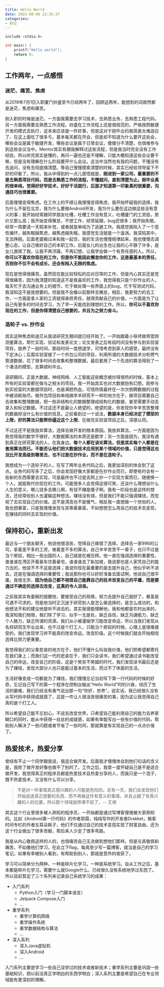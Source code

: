 ```yaml
---
title: Hello World
date: 2021-08-06 22:35:27
categories:
- 杂记
---
```


```c
include <stdio.h>

int main() {
    printf("Hello world");
    return 0;
}
```

<!-- More -->
## 工作两年，一点感悟

### 迷茫、痛苦、焦虑
从2019年7月1日入职厦门铃盛至今已经两年了，回顾这两年，能想到的词居然都是迷茫，焦虑和痛苦。

刚入职的时候是迷茫。一方面我需要去学习技术，去熟悉业务，去熟悉工程代码，另一方面我需要去熟悉工作流程。铃盛在工作流程上还是很规范的，严格按照敏捷开发的模式去执行，这本来应该是一件好事，但是这对于刚毕业的我简直太难适应了，在这上面吃了很多亏。基本每天都在开会，但是却不知道为什么要开这些会，哪些会议是属于敏捷开发，哪些会议是属于日常会议，傻傻分不清楚，也很难参与到这些会议当中。Mentor其实有跟我解释过这些流程，但是我当时完全没有工作经验，所以听完其实是懵的，再问一遍也还是不理解，只能大概知道这些会议要干嘛，但是没有理解在什么阶段要开什么会议。这当中当然也有我的问题，不懂没有去追问，没有去彻底搞清楚。等自己慢慢摸索清楚的时候，其实已经给领导留下不好的印象了。所以，我从中得到的一点儿感悟就是，**刚进到一家公司，最重要的不是去熟悉项目代码，而是去熟悉工作的流程，不懂就问，直到清楚为止。刚毕业真的很单纯，觉得好好学技术，好好干活就行，后面才知道第一印象真的很重要，沟通技巧也很重要。**

后面慢慢变得焦虑。在工作上的不顺让我慢慢变得焦虑，我开始怀疑我的选择，我为什么不留在北京，我为什么要做Android开发，我为什么要在这边做这些没有意义的事；我开始经常跟同学朋友吐槽，吐槽工作没有意义，吐槽厦门的工资低，房价又那么高；我开始变得懈怠，不想工作，经常延期，bug还很多；我开始失眠，经常一周要请一天假来补觉，或者就是单纯为了逃避工作。我感觉我陷入了一个恶性循环，越失眠越焦虑，越焦虑越失眠。我感觉生活就是一个漩涡，我深陷其中，无法挣脱。后面老婆搬过来和我一起住，我的生活也慢慢规律起来，我也慢慢去调整心态，让自己做好自己的本职工作。后面女儿的出生也让我的心平静了许多，是女儿救赎了我，让我不再浮躁，不再幻想，让我学会做一个有责任感的人。所以，**你可以不喜欢你现在的工作，但是你不能因此懈怠你的工作，这是最基本的责任，否则你不仅不会有成长，还会有陷入无限的焦虑。**

现在是觉得很痛苦。虽然现在能比较轻松的应对日常的工作，但是内心其实还是觉得很痛苦，因为我清楚的知道这不是我喜欢的工作，我觉得我只是个抄作业的人，每天忙于去沟通业务上的细节，忙于做处理一些界面上的bug，忙于写测试代码，我深知这不是我想要的。但是我不会像以前那样去懈怠，相反，我更努力的去工作，一方面是拿人家的工资就得承担责任，就得贡献自己的价值，一方面是为了让自己有更多的时间去学习，为了早一天能找到理想的工作。所以，**你可以不喜欢你现在的工作，但是你得清楚自己想要的，并且为之努力奋斗。**

### 造轮子 vs. 抄作业
其实这种焦虑和迷茫从我读研究生期间就已经开始了。一开始跟着小导师做带宽侧测量算法，帮忙实现、验证和发表论文；论文发表之后有段时间没有参与到实验室项目，放养了一段时间，那段时间一度想退学，可惜考虑到家人的感受，最终没有下定决心；后面实验室接了一个外包公司的项目，利用所谓的大数据技术分析燃气管道数据，花了很多时间去收集和整理数据，最后套用了一个先进的算法得到了一个凑活的模型，总算顺利毕业。

读研期间，正是大数据，神经网络、人工智能这些概念被炒得很热的时候，基本上所有的实验室都在做与之相关的项目。我一开始其实也对大数据抱有幻想，刚参与到实验室的大数据项目时，也是满腔热血，可惜热情最终在一次次倒腾数据的过程中被消耗殆尽。做外包项目和单纯搞学术研究不一样的地方在于，做项目需要自己去收集和整理数据，把一些非结构化的数据整理成结构化的数据，甚至需要手动去录入和标记数据。不过这还不是最让人绝望的，绝望的是，你发现你辛辛苦苦整理的数据却没什么有价值的信息。之前看到过一个说法，**数据本身已经决定了模型的上限，好的算法只能帮你逼近这个上限**，在做完实验室项目之后，深感认同。

不过这还不是我放弃算法，选择去做开发的根本原因。我放弃算法，一方面是因为我觉得我的数学不够好，大数据算法的本质还是数学；另一方面是因为，我没有遇到真正在研究算法的人，在我身边，**每个人都在谈论算法，但是其实每个人都是在套用算法而已。不能否认他们把大数据技术应用到某个领域的价值，只是觉得这也没比开发高级到哪里去，也不过是在抄作业，而不是在造轮子。**

我想成为一个造轮子的人，在写了两年业务代码之后，我更加深刻的体会到了这点。业务代码写多了之后，你会发现好像大家都是在抄作业而已，即使有时会有一些新的东西需要去实现，可是最终也不过是去网上抄一个实现方案而已，随便换一个人，就能取代你现在的工作。可能很多人会觉得这很可笑，还谈什么理想谈什么人生的意义，哪儿钱多去哪儿啊，有钱不赚是傻子啊。我有一阶段也是这样的想法，还经常给别人也灌输这种想法。赚钱没有错，但是我们不能只强调赚钱，而忽视了去实现自己的价值。这不是清高也不是傲气，相反我一直想做一个世俗的人，我也想暴富，只是我慢慢发现与其等着暴富，不如想想怎么用自己的技术去变现，在赚钱的同时去实现的价值。

## 保持初心，重新出发
最近与一个朋友聊天，他说他很沮丧，觉得自己做错了选择，选择去一家996的公司，拿着差不多的工资，做着差不多的算法，自己辛辛苦苦干一辈子，也只不过是当个房奴，相比一些出国的人，自己就是在被压榨。他一直在强调选择的重要性，谁谁谁在湾区开着豪车住着豪宅，谁谁谁去了新加坡，我说那也是人家凭自己的能力去的，他说不不不这是选择；我说你现在最重要的是去提升自己，他似乎听不进去，还是在强调选择的重要性；我说那你也可以好好准备去面试啊，他说自己很平庸。我很无奈，**因为他自己都不相信自己能靠自己的技术改变自己的平庸，而是要通过不确定的选择去改变，这真的令人沮丧。**

之前我其实有委婉的提醒他，要接受自己的局限，努力去提升自己就好了，暴富是可遇不可求的，但是他当时正沉迷于研究别人是怎么做选择的，是怎么成功的，和他想法不和的建议他是听不进去的。其实我很能理解他，我和他都是农村出来的，我深知我们局限，我们除了学习，似乎一无是处，缺乏自信，缺乏沟通能力，缺乏个人魅力，缺乏所谓的资源。我们从小被灌输学习能改变命运，所以当我们发现从名校研究生毕业出来，也不过是个打工人，只能当个房奴的时候，心理上是很难接受的，我们发现学习并不能真的改变命运，改变阶级。这个时候我们就会开始相信选择比努力更重要。

我觉得我们的父辈悲哀的地方在于，他们不懂什么叫自我价值，他们把希望都寄托在我们身上；而我们这一代的悲哀在于，我们只会读书，我们希望通过读书能改变自己的命运，改变自己的阶级，这是个笑贫不笑娼的时代，我们发现读书最后还是为了赚钱，发现大部分人也只是能过基本的生活，而过不了体面的生活。

生活好像变成一切都是为了赚钱，我们慢慢忘记当初写下第一行代码的时候的好奇，忘记自己写下的第一个程序在控制台输出“Hello World”时的兴奋，经历了生活的磨难，我们已经没有勇气说出那一句“你好，世界”。说实话，我已经很久没有从写代码中获得成就感了，这是一件让人很沮丧很痛苦的事，因为这让我觉得自己真的是个打工人。

所以希望自己能不忘初心，不说去改变世界，只希望自己能利用自己的能力去养家糊口的同时，能从中获得一丝丝的成就感，如果有幸能写出一些有价值的代码，帮助别人解决了一些问题或者节省了一些时间，那就算是有实现自己的一点点价值了。

## 热爱技术，热爱分享
曾经有不止一个同学跟我说，我适合做开发。后面我才慢慢体会到他们句话的含义是，我除了做开发好像也做不了别的了。工作之后，我曾一度怀疑自己是不是适合做开发，我觉得真正的程序员都是热爱技术且热爱分享的人，而我只是一个混子，既不热爱技术，又没有什么可以分享。

>  不是对一件事情真正感兴趣的人可能是危险的。总有一天，我们会发现他们开始追逐真正想要的东西，而不再做这件有意义的事情，并且占据了有真兴趣的人的位置，所以那个领域就停滞不前了。 ​​​​-- 王垠

其实这个行业里很多被人熟知的程序员，一开始都是通过写博客慢慢被大家熟知的。比如《Android第一行代码》的作者郭霖，纯纯写作的开发者Drakket，极客时间专栏的作者左耳朵耗子，他们不仅通过自己的技术变现实现了财富自由，还为这个行业做出了很多贡献，帮后来人少走了很多弯路。

我是从内心敬佩这样的人的，也很痛苦自己无法做到想他们那样。但是与其敬佩和痛苦，不如像他们学习，在此立下flag，每周至少写一篇博客，就当是自己的学习笔记。如果有幸被别人看到，有帮助到别人，那就是意外的收获了。

学习可以简单分为两种，一种是碎片化学习，一种是系统学习。自从工作之后，基本都是碎片化学习，需要什么就Google什么，已经很久没有系统地学过东西了。所以目前暂定了三个系列来记录自己系统学习的成果：
- 入门系列
    - Python入门（学习一门脚本语言）
    - Jetpack Compose入门
    - ...
- 重学系列
    - 重学计算机网络
    - 重学操作系统
    - 重学数据结构与算法
    - ...
- 深入系列
    - 深入Java虚拟机
    - 深入Android
    - ...

入门系列主要是学习一些自己没学过的技术或者新技术；重学系列主要是巩固一些基础知识，把以前没真正学明白的东西学明白；深入系列主要是希望自己在专业领域能有更深刻的理解。